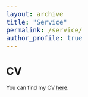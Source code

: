 ```yaml
---
layout: archive
title: "Service"
permalink: /service/
author_profile: true
---
```


<style type="text/css">

body, td {
   font-size: 14px;
}
code.r{
  font-size: 20px;
}
pre {
  font-size: 20px
}
</style>

# CV

You can find my CV [here](CV_Zikelic.pdf).